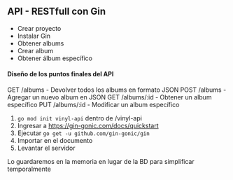## API - RESTfull con Gin

- Crear proyecto
- Instalar Gin
- Obtener albums
- Crear album
- Obtener álbum específico

#### Diseño de los puntos finales del API

GET /albums - Devolver todos los albums en formato JSON
POST /albums - Agregar un nuevo album en JSON
GET /albums/:id - Obtener un album específico
PUT /albums/:id - Modificar un album específico

1. `go mod init vinyl-api` dentro de /vinyl-api
2. Ingresar a https://gin-gonic.com/docs/quickstart
3. Ejecutar `go get -u github.com/gin-gonic/gin`
4. Importar en el documento
5. Levantar el servidor

Lo guardaremos en la memoria en lugar de la BD para simplificar temporalmente
